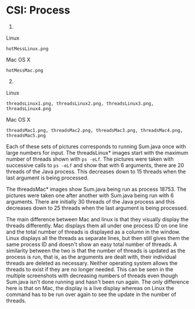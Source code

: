 CSI: Process
=======

1.

Linux

    hotMessLinux.png

Mac OS X

    hotMessMac.png

2.

Linux

    threadsLinux1.png, threadsLinux2.png, threadsLinux3.png, threadsLinux4.png

Mac OS X

    threadsMac1.png, threadsMac2.png, threadsMac3.png, threadsMac4.png, threadsMac5.png

Each of these sets of pictures corresponds to running Sum.java once with large numbers
for input. The threadsLinux* images start with the maximum number of threads shown
with `ps -eLf`. The pictures were taken with successive calls to `ps -eLf` and
show that with 6 arguments, there are 20 threads of the Java process. This decreases
down to 15 threads when the last argument is being processed.

The threadsMac* images show Sum.java being run as process 18753. The pictures were
taken one after another with Sum.java being run with 6 arguments. There are initially
30 threads of the Java process and this decreases down to 25 threads when the
last argument is being processed.

The main difference between Mac and linux is that they visually display the threads
differently. Mac displays them all under one process ID on one line and the total
number of threads is displayed as a column in the window. Linux displays all the
threads as separate lines, but then still gives them the same process ID and
doesn't show an easy total number of threads. A similarity between the two is
that the number of threads is updated as the process is run, that is, as the
arguments are dealt with, their individual threads are deleted as necessary.
Neither operating system allows the threads to exist if they are no longer needed.
This can be seen in the multiple screenshots with decreasing numbers of threads
even though Sum.java isn't done running and hasn't been run again. The only difference
here is that on Mac, the display is a live display whereas on Linux the
command has to be run over again to see the update in the number of threads.
